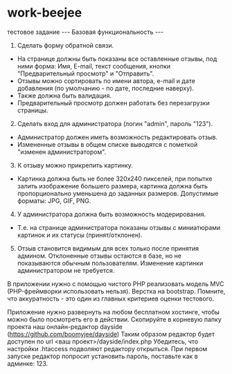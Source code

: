 # work-beejee
тестовое задание
--- Базовая функциональность ---
1)	Сделать форму обратной связи. 
*	На странице должны быть показаны все оставленные отзывы, под ними форма: Имя, E-mail, текст сообщения, кнопки "Предварительный просмотр" и "Отправить".
*	Отзывы можно сортировать по имени автора, e-mail и дате добавления (по умолчанию - по дате, последние наверху).
* Также должна быть валидация.
*	Предварительный просмотр должен работать без перезагрузки страницы.
2)	Сделать вход для администратора (логин "admin", пароль "123"). 
*	Администратор должен иметь возможность редактировать отзыв. 
*	Измененные отзывы в общем списке выводятся с пометкой "изменен администратором".
3)	К отзыву можно прикрепить картинку.
*	Картинка должна быть не более 320х240 пикселей, при попытке залить изображение большего размера, картинка должна быть пропорционально уменьшена до заданных размеров. Допустимые форматы: JPG, GIF, PNG.
4)	У администратора должна быть возможность модерирования.
*	Т.е. на странице администратора показаны отзывы с миниатюрами картинок и их статусы (принят/отклонен).
5)	Отзыв становится видимым для всех только после принятия админом. Отклоненные отзывы остаются в базе, но не показываются обычным пользователям. Изменение картинки администратором не требуется.

В приложении нужно с помощью чистого PHP реализовать модель MVC (PHP-фреймворки использовать нельзя).
Верстка на bootstrap. Помните, что аккуратность - это один из главных критериев оценки тестового.

Приложение нужно развернуть на любом бесплатном хостинге, чтобы можно было посмотреть его в действии. 
Скопируйте в корневую папку проекта наш онлайн-редактор dayside (https://github.com/boomyjee/dayside)
Таким образом редактор будет доступен по url <ваш проект>/dayside/index.php
Убедитесь, что настройки .htaccess подволяют редактору открыться. При первом запуске редактор попросит установить пароль,  поставьте как в админке: 123.
